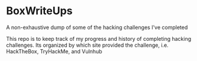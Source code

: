 # BoxWriteUps
A non-exhaustive dump of some of the hacking challenges I've completed

This repo is to keep track of my progress and history of completing hacking challenges.
Its organized by which site provided the challenge, i.e. HackTheBox, TryHackMe, and Vulnhub
